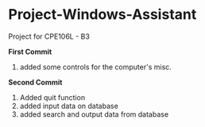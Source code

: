 # Project-Windows-Assistant
Project for CPE106L - B3

**First Commit**  
1. added some controls for the computer's misc.  

**Second Commit**  
1. Added quit function
2. added input data on database
3. added search and output data from database
